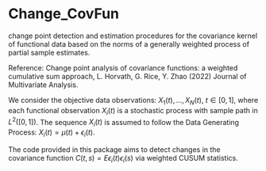 # Change_CovFun
change point detection and estimation procedures for the covariance kernel of functional data based on the norms of a generally weighted process of partial sample estimates.

Reference: Change point analysis of covariance functions: a weighted cumulative sum approach, L. Horvath, G. Rice, Y. Zhao (2022) Journal of Multivariate Analysis.

We consider the objective data observations: $X_1(t), \dots, X_N(t)$, $t\in[0,1]$, where each functional observation $X_i(t)$ is a stochastic process with sample path in $L^2([0,1])$. The sequence $X_i(t)$ is assumed to follow the Data Generating Process: $X_i(t)= \mu(t)+\epsilon_i(t)$.

The code provided in this package aims to detect changes in the covariance function $C(t,s) = E\epsilon_i(t) \epsilon_i(s)$ via weighted CUSUM statistics.
